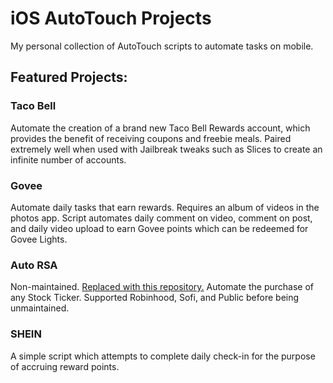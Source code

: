 
# iOS AutoTouch Projects

My personal collection of AutoTouch scripts to automate tasks on mobile.

## Featured Projects:
### Taco Bell
Automate the creation of a brand new Taco Bell Rewards account, which provides the benefit of receiving coupons and freebie meals. Paired extremely well when used with Jailbreak tweaks such as Slices to create an infinite number of accounts.
### Govee
Automate daily tasks that earn rewards. Requires an album of videos in the photos app. Script automates daily comment on video, comment on post, and daily video upload to earn Govee points which can be redeemed for Govee Lights.
### Auto RSA
Non-maintained. [Replaced with this repository.](https://github.com/Prem-ium/Sofi-AutoTrade) Automate the purchase of any Stock Ticker. Supported Robinhood, Sofi, and Public before being unmaintained. 
### SHEIN
A simple script which attempts to complete daily check-in for the purpose of accruing reward points.

